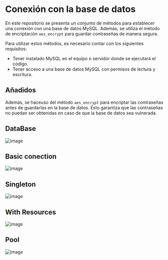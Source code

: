 # Conexión con la base de datos

En este repositorio se presenta un conjunto de métodos para establecer una conexión con una base de datos MySQL. Además, se utiliza el método de encriptación `aes_encrypt` para guardar contraseñas de manera segura.

Para utilizar estos métodos, es necesario contar con los siguientes requisitos:

- Tener instalado MySQL en el equipo o servidor donde se ejecutará el código.
- Tener acceso a una base de datos MySQL con permisos de lectura y escritura.


## Añadidos

Además, se haceuso del método `aes_encrypt` para encriptar las contraseñas antes de guardarlas en la base de datos. Esto garantiza que las contraseñas no puedan ser obtenidas en caso de que la base de datos sea vulnerada.

## DataBase
![image](https://user-images.githubusercontent.com/95003267/236593151-8e108e19-a698-46eb-a29b-1f725e443ca3.png)

## Basic conection
![image](https://user-images.githubusercontent.com/95003267/236592738-95077666-e948-43fa-a37a-402f3d65a472.png)

## Singleton
![image](https://user-images.githubusercontent.com/95003267/236592817-d037d009-9616-4566-b61b-fb882bb1bb17.png)

## With Resources
![image](https://user-images.githubusercontent.com/95003267/236592957-0eb006fb-3fdd-4692-b791-e1e3c0eb192c.png)

## Pool
![image](https://user-images.githubusercontent.com/95003267/236592990-63c0456f-f2d4-40d4-805d-c012ce1332f7.png)
